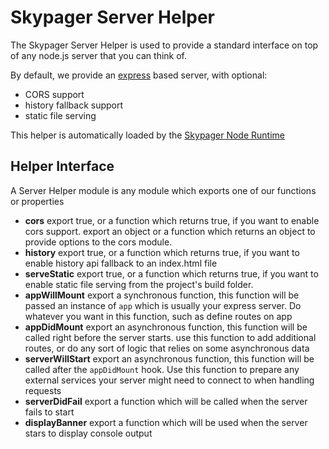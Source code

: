 # Skypager Server Helper 

The Skypager Server Helper is used to provide a standard interface on top of any node.js server that you can think of.

By default, we provide an [express](https://expressjs.com) based server, with optional:
  - CORS support 
  - history fallback support 
  - static file serving

This helper is automatically loaded by the [Skypager Node Runtime](../../runtimes/node)

## Helper Interface

A Server Helper module is any module which exports one of our functions or properties

- **cors** export true, or a function which returns true, if you want to enable cors support.  export an object or a function which returns an object to provide options to the cors module.
- **history** export true, or a function which returns true, if you want to enable history api fallback to an index.html file 
- **serveStatic** export true, or a function which returns true, if you want to enable static file serving from the project's build folder.
- **appWillMount** export a synchronous function, this function will be passed an instance of `app` which is usually your express server.  Do whatever you want in this function,
  such as define routes on app
- **appDidMount** export an asynchronous function, this function will be called right before the server starts. use this function to add additional routes,
or do any sort of logic that relies on some asynchronous data
- **serverWillStart** export an asynchronous function, this function will be called after the `appDidMount` hook.  Use this function to prepare any external
services your server might need to connect to when handling requests
- **serverDidFail** export a function which will be called when the server fails to start 
- **displayBanner** export a function which will be used when the server stars to display console output